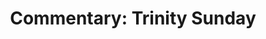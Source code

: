 ---
title: "Commentary: Trinity Sunday"
layout: reader
description: "Theme: The ineffable mystery of God"
feature_image: posts/commentary-pentecost.jpg
category: commentary
published: true
---